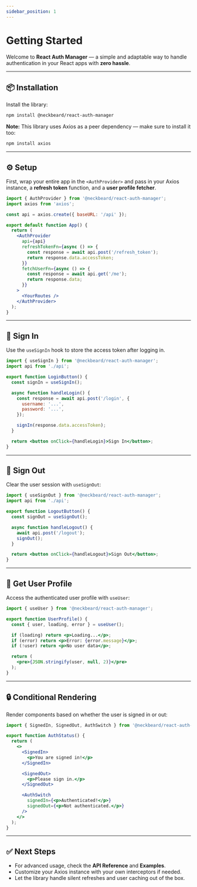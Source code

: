 ```yaml
---
sidebar_position: 1
---
```


# Getting Started

Welcome to **React Auth Manager** — a simple and adaptable way to handle authentication in your React apps with **zero hassle**.

---

## 📦 Installation

Install the library:

```bash
npm install @neckbeard/react-auth-manager
```

**Note:** This library uses Axios as a peer dependency — make sure to install it too:

```bash
npm install axios
```

---

## ⚙️ Setup

First, wrap your entire app in the `<AuthProvider>` and pass in your Axios instance, a **refresh token** function, and a **user profile fetcher**.

```jsx
import { AuthProvider } from '@neckbeard/react-auth-manager';
import axios from 'axios';

const api = axios.create({ baseURL: '/api' });

export default function App() {
  return (
    <AuthProvider
      api={api}
      refreshTokenFn={async () => {
        const response = await api.post('/refresh_token');
        return response.data.accessToken;
      }}
      fetchUserFn={async () => {
        const response = await api.get('/me');
        return response.data;
      }}
    >
      <YourRoutes />
    </AuthProvider>
  );
}
```

---

## 🔑 Sign In

Use the `useSignIn` hook to store the access token after logging in.

```jsx
import { useSignIn } from '@neckbeard/react-auth-manager';
import api from './api';

export function LoginButton() {
  const signIn = useSignIn();

  async function handleLogin() {
    const response = await api.post('/login', {
      username: '...',
      password: '...',
    });

    signIn(response.data.accessToken);
  }

  return <button onClick={handleLogin}>Sign In</button>;
}
```

---

## 🚪 Sign Out

Clear the user session with `useSignOut`:

```jsx
import { useSignOut } from '@neckbeard/react-auth-manager';
import api from './api';

export function LogoutButton() {
  const signOut = useSignOut();

  async function handleLogout() {
    await api.post('/logout');
    signOut();
  }

  return <button onClick={handleLogout}>Sign Out</button>;
}
```

---

## 👤 Get User Profile

Access the authenticated user profile with `useUser`:

```jsx
import { useUser } from '@neckbeard/react-auth-manager';

export function UserProfile() {
  const { user, loading, error } = useUser();

  if (loading) return <p>Loading...</p>;
  if (error) return <p>Error: {error.message}</p>;
  if (!user) return <p>No user data</p>;

  return (
    <pre>{JSON.stringify(user, null, 2)}</pre>
  );
}
```

---

## 🔒 Conditional Rendering

Render components based on whether the user is signed in or out:

```jsx
import { SignedIn, SignedOut, AuthSwitch } from '@neckbeard/react-auth-manager';

export function AuthStatus() {
  return (
    <>
      <SignedIn>
        <p>You are signed in!</p>
      </SignedIn>

      <SignedOut>
        <p>Please sign in.</p>
      </SignedOut>

      <AuthSwitch
        signedIn={<p>Authenticated!</p>}
        signedOut={<p>Not authenticated.</p>}
      />
    </>
  );
}
```

---

## ✅ Next Steps

- For advanced usage, check the **API Reference** and **Examples**.
- Customize your Axios instance with your own interceptors if needed.
- Let the library handle silent refreshes and user caching out of the box.
